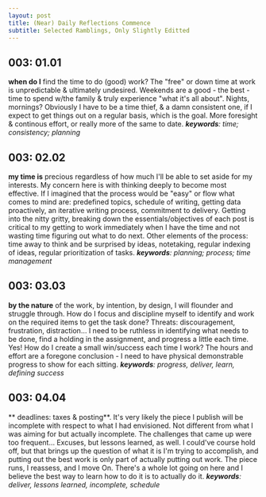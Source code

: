 ```yaml
---
layout: post
title: (Near) Daily Reflections Commence
subtitle: Selected Ramblings, Only Slightly Editted
---
```


## 003: 01.01
**when do I** find the time to do (good) work? The "free" or down time at work is unpredictable & ultimately undesired. Weekends are a good - the best - time to spend w/the family & truly experience "what it's all about". Nights, mornings? Obviously I have to be a time thief, & a damn consistent one, if I expect to get things out on a regular basis, which is the goal. More foresight & continous effort, or really more of the same to date. _**keywords**: time; consistency; planning_

## 003: 02.02
**my time is** precious regardless of how much I'll be able to set aside
for my interests. My concern here is with thinking deeply to become
most effective. If I imagined that the process would be "easy" or flow
what comes to mind are: predefined topics, schedule of writing,
getting data proactively, an iterative writing process, commitment to
delivery. Getting into the nitty gritty, breaking down the
essentials/objectives of each post is critical to my getting to work
immediately when I have the time and not wasting time figuring out
what to do next. Other elements of the process: time away to think and
be surprised by ideas, notetaking, regular indexing of ideas, regular
prioritization of tasks. _**keywords**: planning; process; time management_

## 003: 03.03
**by the nature** of the work, by intention, by design, I will flounder
and struggle through. How do I focus and discipline myself to identify
and work on the required items to get the task done? Threats:
discouragement, frustration, distraction… I need to be ruthless in
identifying what needs to be done, find a holding in the assignment,
and progress a little each time. Yes! How do I create a small
win/success each time I work? The hours and effort are a foregone
conclusion - I need to have physical demonstrable progress to show for
each sitting. _**keywords**: progress, deliver, learn, defining success_

## 003: 04.04
** deadlines: taxes & posting**. It's very likely the piece I
publish will be incomplete with respect to what I had envisioned. Not
different from what I was aiming for but actually incomplete. The
challenges that came up were too frequent… Excuses, but lessons
learned, as well. I could've course hold off, but that brings up the
question of what it is I'm trying to accomplish, and putting out the
best work is only part of actually putting out work. The piece runs, I
reassess, and I move On. There's a whole lot going on here and I
believe the best way to learn how to do it is to actually do it. _**keywords**: deliver, lessons learned, incomplete, schedule_
